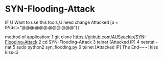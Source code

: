 # SYN-Flooding-Attack
IF U Want to use this tools,U need change Attacked [a = IP(dst="@@@.@@@.@@@.@@@")]

method of application:
1 git clone https://github.com/AUSyecklp/SYN-Flooding-Attack
2 cd SYN-Flooding-Attack
3 telnet [Attacked IP]
4 netstat -nat
5 sudo python2 syn_flooding.py
6 telnet [Attacked IP] 
The End~~~! kiss kiss<3
